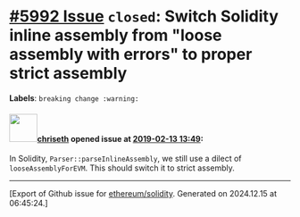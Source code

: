 # [\#5992 Issue](https://github.com/ethereum/solidity/issues/5992) `closed`: Switch Solidity inline assembly from "loose assembly with errors" to proper strict assembly
**Labels**: `breaking change :warning:`


#### <img src="https://avatars.githubusercontent.com/u/9073706?v=4" width="50">[chriseth](https://github.com/chriseth) opened issue at [2019-02-13 13:49](https://github.com/ethereum/solidity/issues/5992):

In Solidity, ``Parser::parseInlineAssembly``, we still use a dilect of ``looseAssemblyForEVM``. This should switch it to strict assembly.




-------------------------------------------------------------------------------



[Export of Github issue for [ethereum/solidity](https://github.com/ethereum/solidity). Generated on 2024.12.15 at 06:45:24.]
